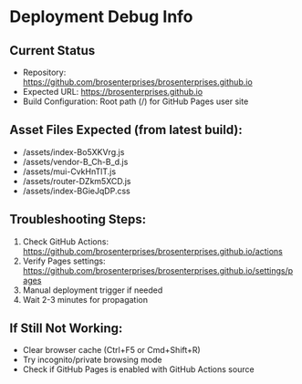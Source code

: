 # Deployment Debug Info

## Current Status
- Repository: https://github.com/brosenterprises/brosenterprises.github.io
- Expected URL: https://brosenterprises.github.io
- Build Configuration: Root path (/) for GitHub Pages user site

## Asset Files Expected (from latest build):
- /assets/index-Bo5XKVrg.js
- /assets/vendor-B_Ch-B_d.js
- /assets/mui-CvkHnTlT.js
- /assets/router-DZkm5XCD.js
- /assets/index-BGieJqDP.css

## Troubleshooting Steps:
1. Check GitHub Actions: https://github.com/brosenterprises/brosenterprises.github.io/actions
2. Verify Pages settings: https://github.com/brosenterprises/brosenterprises.github.io/settings/pages
3. Manual deployment trigger if needed
4. Wait 2-3 minutes for propagation

## If Still Not Working:
- Clear browser cache (Ctrl+F5 or Cmd+Shift+R)
- Try incognito/private browsing mode
- Check if GitHub Pages is enabled with GitHub Actions source
